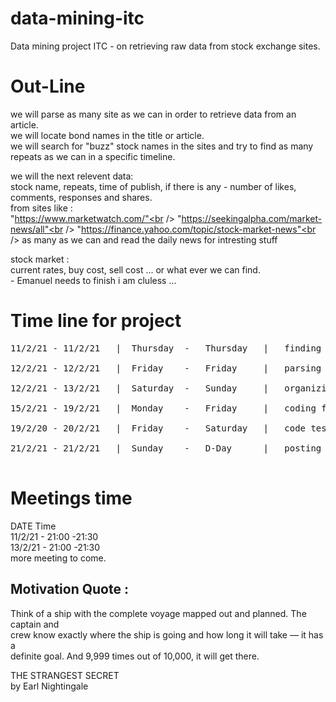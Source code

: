 # data-mining-itc
Data mining project ITC - on retrieving raw data from stock exchange sites.

# Out-Line
we will parse as many site as we can in order to retrieve data from an article.<br />
we will locate bond names in the title or article. <br />
we will search for "buzz" stock names in the sites and try to find as many repeats as we can in a specific timeline.<br />

we will the next relevent data:<br />
stock name, repeats, time of publish, if there is any - number of likes, comments, responses and shares.<br />
from sites like :<br />
"https://www.marketwatch.com/"<br />
"https://seekingalpha.com/market-news/all"<br />
"https://finance.yahoo.com/topic/stock-market-news"<br />
as many as we can and read the daily news for intresting stuff<br />
                

stock market : <br />
current rates, buy cost, sell cost ... or what ever we can find.<br />  - Emanuel needs to finish i am cluless ... 



# Time line for project
<pre>
11/2/21 - 11/2/21   |  Thursday  -   Thursday   |   finding multiple site to parse.                   |<br />
12/2/21 - 12/2/21   |  Friday    -   Friday     |   parsing data for the url's - at least 2 of them . |<br />
12/2/21 - 13/2/21   |  Saturday  -   Sunday     |   organizing data - move to lists dicts and more    |<br />
15/2/21 - 19/2/21   |  Monday    -   Friday     |   coding file - need to finish by then.             |<br />
19/2/20 - 20/2/21   |  Friday    -   Saturday   |   code testing file.                                |<br />
21/2/21 - 21/2/21   |  Sunday    -   D-Day      |   posting on google class room.                     |<br />
</pre>
# Meetings time
 DATE         Time<br />
11/2/21 - 21:00 -21:30 <br />
13/2/21 - 21:00 -21:30<br />
more meeting to come.


## Motivation Quote : 

Think of a ship with the complete voyage mapped out and planned. The captain and<br />
crew know exactly where the ship is going and how long it will take — it has a<br />
definite goal. And 9,999 times out of 10,000, it will get there.<br />

THE STRANGEST SECRET<br />
by Earl Nightingale<br />
